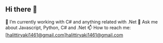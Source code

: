 ## Hi there 👋
🔭 I’m currently working with C# and anything related with .Net 
💬 Ask me about Javascript, Python, C# and .Net
📫 How to reach me: [halittiryaki1461@gmail.com]halittiryaki1461@gmail.com

<!--
**halittiryakicom/halittiryakicom** is a ✨ _special_ ✨ repository because its `README.md` (this file) appears on your GitHub profile.

Here are some ideas to get you started:

- 🔭 I’m currently working on ...
- 🌱 I’m currently learning ...
- 👯 I’m looking to collaborate on ...
- 🤔 I’m looking for help with ...
- 💬 Ask me about ...
- 📫 How to reach me: ...
- 😄 Pronouns: ...
- ⚡ Fun fact: ...
-->
